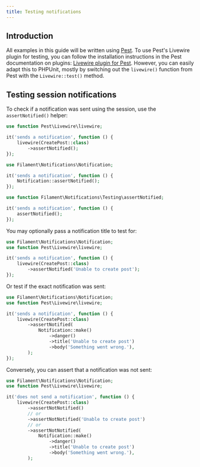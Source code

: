 ```yaml
---
title: Testing notifications
---
```


## Introduction

All examples in this guide will be written using [Pest](https://pestphp.com). To use Pest's Livewire plugin for testing, you can follow the installation instructions in the Pest documentation on plugins: [Livewire plugin for Pest](https://pestphp.com/docs/plugins#livewire). However, you can easily adapt this to PHPUnit, mostly by switching out the `livewire()` function from Pest with the `Livewire::test()` method.

## Testing session notifications

To check if a notification was sent using the session, use the `assertNotified()` helper:

```php
use function Pest\Livewire\livewire;

it('sends a notification', function () {
    livewire(CreatePost::class)
        ->assertNotified();
});
```

```php
use Filament\Notifications\Notification;

it('sends a notification', function () {
    Notification::assertNotified();
});
```

```php
use function Filament\Notifications\Testing\assertNotified;

it('sends a notification', function () {
    assertNotified();
});
```

You may optionally pass a notification title to test for:

```php
use Filament\Notifications\Notification;
use function Pest\Livewire\livewire;

it('sends a notification', function () {
    livewire(CreatePost::class)
        ->assertNotified('Unable to create post');
});
```

Or test if the exact notification was sent:

```php
use Filament\Notifications\Notification;
use function Pest\Livewire\livewire;

it('sends a notification', function () {
    livewire(CreatePost::class)
        ->assertNotified(
            Notification::make()
                ->danger()
                ->title('Unable to create post')
                ->body('Something went wrong.'),
        );
});
```

Conversely, you can assert that a notification was not sent:

```php
use Filament\Notifications\Notification;
use function Pest\Livewire\livewire;

it('does not send a notification', function () {
    livewire(CreatePost::class)
        ->assertNotNotified()
        // or
        ->assertNotNotified('Unable to create post')
        // or
        ->assertNotNotified(
            Notification::make()
                ->danger()
                ->title('Unable to create post')
                ->body('Something went wrong.'),
        );
```
